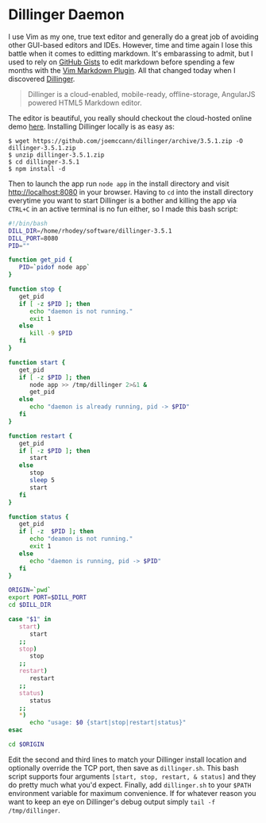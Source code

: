 # Dillinger Daemon
I use Vim as my one, true text editor and generally do a great job of avoiding other GUI-based editors and IDEs. However, time and time again I lose this battle when it comes to editting markdown. It's embarassing to admit, but I used to rely on [GitHub Gists](https://gist.github.com/) to edit markdown before spending a few months with the [Vim Markdown Plugin](https://github.com/plasticboy/vim-markdown). All that changed today when I discovered [Dillinger](http://dillinger.io/).

> Dillinger is a cloud-enabled, mobile-ready, offline-storage, AngularJS powered HTML5 Markdown editor.

The editor is beautiful, you really should checkout the cloud-hosted online demo [here](http://dillinger.io/). Installing Dillinger locally is as easy as:

```
$ wget https://github.com/joemccann/dillinger/archive/3.5.1.zip -O dillinger-3.5.1.zip
$ unzip dillinger-3.5.1.zip
$ cd dillinger-3.5.1
$ npm install -d
```

Then to launch the app run `node app` in the install directory and visit [http://localhost:8080](http://localhost:8080) in your browser. Having to `cd` into the install directory everytime you want to start Dillinger is a bother and killing the app via `CTRL+C` in an active terminal is no fun either, so I made this bash script:

```bash
#!/bin/bash
DILL_DIR=/home/rhodey/software/dillinger-3.5.1
DILL_PORT=8080
PID=""

function get_pid {
   PID=`pidof node app`
}

function stop {
   get_pid
   if [ -z $PID ]; then
      echo "daemon is not running."
      exit 1
   else
      kill -9 $PID
   fi
}

function start {
   get_pid
   if [ -z $PID ]; then
      node app >> /tmp/dillinger 2>&1 &
      get_pid
   else
      echo "daemon is already running, pid -> $PID"
   fi
}

function restart {
   get_pid
   if [ -z $PID ]; then
      start
   else
      stop
      sleep 5
      start
   fi
}

function status {
   get_pid
   if [ -z  $PID ]; then
      echo "deamon is not running."
      exit 1
   else
      echo "daemon is running, pid -> $PID"
   fi
}

ORIGIN=`pwd`
export PORT=$DILL_PORT
cd $DILL_DIR

case "$1" in
   start)
      start
   ;;
   stop)
      stop
   ;;
   restart)
      restart
   ;;
   status)
      status
   ;;
   *)
      echo "usage: $0 {start|stop|restart|status}"
esac

cd $ORIGIN
```

Edit the second and third lines to match your Dillinger install location and optionally override the TCP port, then save as `dillinger.sh`. This bash script supports four arguments `[start, stop, restart, & status]` and they do pretty much what you'd expect. Finally, add `dillinger.sh` to your `$PATH` environment variable for maximum convenience. If for whatever reason you want to keep an eye on Dillinger's debug output simply `tail -f /tmp/dillinger`.
